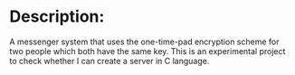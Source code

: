 # Description:

A messenger system that uses the one-time-pad encryption scheme for two people which both 
have the same key. This is an experimental project to check whether I can create a server
in C language.
